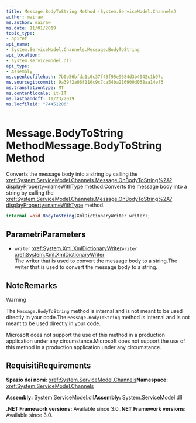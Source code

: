 ```yaml
---
title: Message.BodyToString Method (System.ServiceModel.Channels)
author: mairaw
ms.author: mairaw
ms.date: 11/01/2019
topic_type:
- apiref
api_name:
- System.ServiceModel.Channels.Message.BodyToString
api_location:
- system.servicemodel.dll
api_type:
- Assembly
ms.openlocfilehash: 7b0b56bfda1c0c37f43f95e9684d3b4042c1b97c
ms.sourcegitcommit: 9a39f2a06f110c9c7ca54ba216900d038aa14ef3
ms.translationtype: MT
ms.contentlocale: it-IT
ms.lasthandoff: 11/23/2019
ms.locfileid: "74451206"
---
```

# <a name="messagebodytostring-method"></a><span data-ttu-id="8e02e-102">Message.BodyToString Method</span><span class="sxs-lookup"><span data-stu-id="8e02e-102">Message.BodyToString Method</span></span>

<span data-ttu-id="8e02e-103">Converts the message body into a string by calling the <xref:System.ServiceModel.Channels.Message.OnBodyToString%2A?displayProperty=nameWithType> method.</span><span class="sxs-lookup"><span data-stu-id="8e02e-103">Converts the message body into a string by calling the <xref:System.ServiceModel.Channels.Message.OnBodyToString%2A?displayProperty=nameWithType> method.</span></span>

```csharp
internal void BodyToString(XmlDictionaryWriter writer);
```

## <a name="parameters"></a><span data-ttu-id="8e02e-104">Parametri</span><span class="sxs-lookup"><span data-stu-id="8e02e-104">Parameters</span></span>

- <span data-ttu-id="8e02e-105">`writer` <xref:System.Xml.XmlDictionaryWriter></span><span class="sxs-lookup"><span data-stu-id="8e02e-105">`writer` <xref:System.Xml.XmlDictionaryWriter></span></span>\
  <span data-ttu-id="8e02e-106">The writer that is used to convert the message body to a string.</span><span class="sxs-lookup"><span data-stu-id="8e02e-106">The writer that is used to convert the message body to a string.</span></span>

## <a name="remarks"></a><span data-ttu-id="8e02e-107">Note</span><span class="sxs-lookup"><span data-stu-id="8e02e-107">Remarks</span></span>

> [!WARNING]
> <span data-ttu-id="8e02e-108">The `Message.BodyToString` method is internal and is not meant to be used directly in your code.</span><span class="sxs-lookup"><span data-stu-id="8e02e-108">The `Message.BodyToString` method is internal and is not meant to be used directly in your code.</span></span>
>
> <span data-ttu-id="8e02e-109">Microsoft does not support the use of this method in a production application under any circumstance.</span><span class="sxs-lookup"><span data-stu-id="8e02e-109">Microsoft does not support the use of this method in a production application under any circumstance.</span></span>

## <a name="requirements"></a><span data-ttu-id="8e02e-110">Requisiti</span><span class="sxs-lookup"><span data-stu-id="8e02e-110">Requirements</span></span>

<span data-ttu-id="8e02e-111">**Spazio dei nomi:** <xref:System.ServiceModel.Channels></span><span class="sxs-lookup"><span data-stu-id="8e02e-111">**Namespace:** <xref:System.ServiceModel.Channels></span></span>

<span data-ttu-id="8e02e-112">**Assembly:** System.ServiceModel.dll</span><span class="sxs-lookup"><span data-stu-id="8e02e-112">**Assembly:** System.ServiceModel.dll</span></span>

<span data-ttu-id="8e02e-113">**.NET Framework versions:** Available since 3.0.</span><span class="sxs-lookup"><span data-stu-id="8e02e-113">**.NET Framework versions:** Available since 3.0.</span></span>
